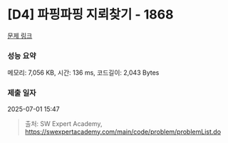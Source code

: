 # [D4] 파핑파핑 지뢰찾기 - 1868 

[문제 링크](https://swexpertacademy.com/main/code/problem/problemDetail.do?contestProbId=AV5LwsHaD1MDFAXc) 

### 성능 요약

메모리: 7,056 KB, 시간: 136 ms, 코드길이: 2,043 Bytes

### 제출 일자

2025-07-01 15:47



> 출처: SW Expert Academy, https://swexpertacademy.com/main/code/problem/problemList.do
